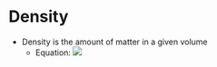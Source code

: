 # Density

* Density is the amount of matter in a given volume
  * Equation: ![](http://tex.sh/$d=\\frac{m}{v}$)
